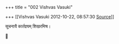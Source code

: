 +++
title = "002 Vishvas Vasuki"

+++
[[Vishvas Vasuki	2012-10-22, 08:57:30 [Source](https://groups.google.com/g/samskrita/c/eMuNj0fbK7I)]]



सूचनायै कार्तज्ञ्यम् शिखरमिश्र।



